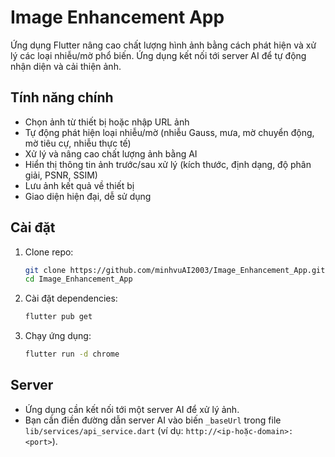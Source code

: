 # Image Enhancement App

Ứng dụng Flutter nâng cao chất lượng hình ảnh bằng cách phát hiện và xử lý các loại nhiễu/mờ phổ biến. Ứng dụng kết nối tới server AI để tự động nhận diện và cải thiện ảnh.

## Tính năng chính
- Chọn ảnh từ thiết bị hoặc nhập URL ảnh
- Tự động phát hiện loại nhiễu/mờ (nhiễu Gauss, mưa, mờ chuyển động, mờ tiêu cự, nhiễu thực tế)
- Xử lý và nâng cao chất lượng ảnh bằng AI
- Hiển thị thông tin ảnh trước/sau xử lý (kích thước, định dạng, độ phân giải, PSNR, SSIM)
- Lưu ảnh kết quả về thiết bị
- Giao diện hiện đại, dễ sử dụng


## Cài đặt
1. Clone repo:
   ```bash
   git clone https://github.com/minhvuAI2003/Image_Enhancement_App.git
   cd Image_Enhancement_App
   ```
2. Cài đặt dependencies:
   ```bash
   flutter pub get
   ```
3. Chạy ứng dụng:
   ```bash
   flutter run -d chrome
   ```


## Server
- Ứng dụng cần kết nối tới một server AI để xử lý ảnh.
- Bạn cần điền đường dẫn server AI  vào biến `_baseUrl` trong file `lib/services/api_service.dart` (ví dụ: `http://<ip-hoặc-domain>:<port>`).



